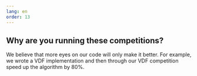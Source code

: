 ```yaml
---
lang: en
order: 13
---
```


Why are you running these competitions? 
-----------------------

We believe that more eyes on our code will only make it better. For example, we wrote a VDF implementation and then through our VDF competition speed up the algorithm by 80%.

